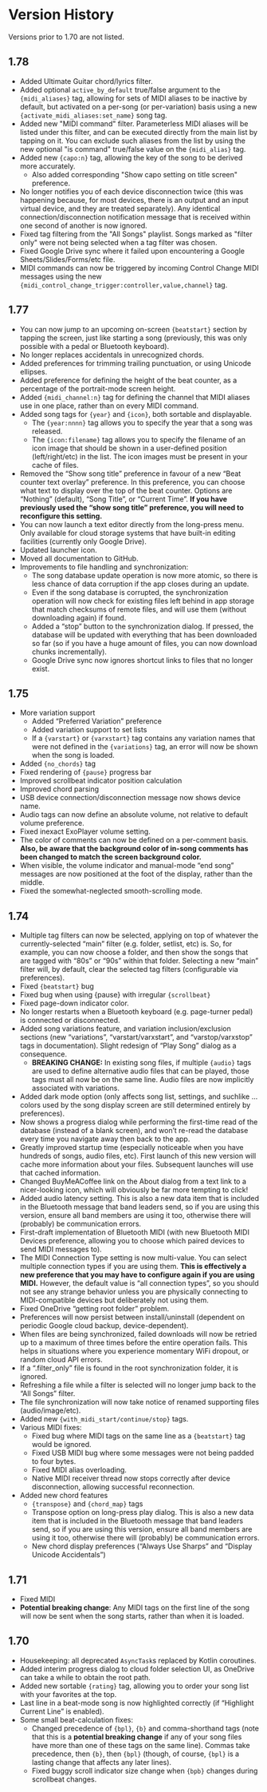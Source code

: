 # Version History

Versions prior to 1.70 are not listed.

## 1.78

- Added Ultimate Guitar chord/lyrics filter.
- Added optional `active_by_default` true/false argument to the `{midi_aliases}` tag, allowing
	for sets of MIDI aliases to be inactive by default, but activated on a per-song (or per-variation)
	basis using a new `{activate_midi_aliases:set_name}` song tag.
- Added new "MIDI command" filter. Parameterless MIDI aliases will be listed under this filter, and
	can be executed directly from the main list by tapping on it. You can exclude such aliases from
	the list by using the new optional "is command" true/false value on the `{midi_alias}` tag.
- Added new `{capo:n}` tag, allowing the key of the song to be derived more accurately.
	- Also added corresponding "Show capo setting on title screen" preference.
- No longer notifies you of each device disconnection twice (this was happening because, for most
	devices, there is an output and an input virtual device, and they are treated separately). Any
	identical connection/disconnection notification message that is received within one second of
	another is now ignored.
- Fixed tag filtering from the "All Songs" playlist. Songs marked as "filter only" were not being
	selected when a tag filter was chosen.
- Fixed Google Drive sync where it failed upon encountering a Google Sheets/Slides/Forms/etc file.
- MIDI commands can now be triggered by incoming Control Change MIDI messages using the new
	`{midi_control_change_trigger:controller,value,channel}` tag.

## 1.77

- You can now jump to an upcoming on-screen `{beatstart}` section by tapping the screen, just like
	starting a song (previously, this was only possible with a pedal or Bluetooth keyboard).
- No longer replaces accidentals in unrecognized chords.
- Added preferences for trimming trailing punctuation, or using Unicode ellipses.
- Added preference for defining the height of the beat counter, as a percentage of the portrait-mode
	screen height.
- Added `{midi_channel:n}` tag for defining the channel that MIDI aliases use in one place, rather
	than on every MIDI command.
- Added song tags for `{year}` and `{icon}`, both sortable and displayable.
	- The `{year:nnnn}` tag allows you to specify the year that a song was released.
	- The `{icon:filename}` tag allows you to specify the filename of an icon image that should be
		shown in a user-defined position (left/right/etc) in the list. The icon images must be present
		in your cache of files.
- Removed the “Show song title” preference in favour of a new “Beat counter text overlay”
	preference. In this preference, you can choose what text to display over the top of the beat
	counter. Options are “Nothing” (default), “Song Title”, or “Current Time”. **If you have
	previously used the “show song title” preference, you will need to reconfigure this setting.**
- You can now launch a text editor directly from the long-press menu. Only available for cloud
	storage systems that have built-in editing facilities (currently only Google Drive).
- Updated launcher icon.
- Moved all documentation to GitHub.
- Improvements to file handling and synchronization:
	- The song database update operation is now more atomic, so there is less chance of data
		corruption if the app closes during an update.
	- Even if the song database is corrupted, the synchronization operation will now check for
		existing files left behind in app storage that match checksums of remote files, and will use
		them (without downloading again) if found.
	- Added a “stop” button to the synchronization dialog. If pressed, the database will be updated
		with everything that has been downloaded so far (so if you have a huge amount of files, you
		can
		now download chunks incrementally).
	- Google Drive sync now ignores shortcut links to files that no longer exist.

## 1.75

- More variation support
	- Added “Preferred Variation” preference
	- Added variation support to set lists
	- If a `{varstart}` or `{varxstart}` tag contains any variation names that were not defined in
		the
		`{variations}` tag, an error will now be shown when the song is loaded.
- Added `{no_chords}` tag
- Fixed rendering of `{pause}` progress bar
- Improved scrollbeat indicator position calculation
- Improved chord parsing
- USB device connection/disconnection message now shows device name.
- Audio tags can now define an absolute volume, not relative to default volume preference.
- Fixed inexact ExoPlayer volume setting.
- The color of comments can now be defined on a per-comment basis. **Also, be aware that the
	background color of in-song comments has been changed to match the screen background color.**
- When visible, the volume indicator and manual-mode “end song” messages are now positioned at the
	foot of the display, rather than the middle.
- Fixed the somewhat-neglected smooth-scrolling mode.

## 1.74

- Multiple tag filters can now be selected, applying on top of whatever the currently-selected
	“main” filter (e.g. folder, setlist, etc) is. So, for example, you can now choose a folder, and
	then show the songs that are tagged with “80s” or “90s” within that folder. Selecting a new “main”
	filter will, by default, clear the selected tag filters (configurable via preferences).
- Fixed `{beatstart}` bug
- Fixed bug when using {pause} with irregular `{scrollbeat}`
- Fixed page-down indicator color.
- No longer restarts when a Bluetooth keyboard (e.g. page-turner pedal) is connected or
	disconnected.
- Added song variations feature, and variation inclusion/exclusion sections (new “variations”,
	“varstart/varxstart”, and “varstop/varxstop” tags in documentation). Slight redesign of “Play
	Song” dialog as a consequence.
	- **BREAKING CHANGE:** In existing song files, if multiple `{audio}` tags are used to define
		alternative audio files that can be played, those tags must all now be on the same line. Audio
		files are now implicitly associated with variations.
- Added dark mode option (only affects song list, settings, and suchlike ... colors used by the song
	display screen are still determined entirely by preferences).
- Now shows a progress dialog while performing the first-time read of the database (instead of a
	blank screen), and won’t re-read the database every time you navigate away then back to the app.
- Greatly improved startup time (especially noticeable when you have hundreds of songs, audio files,
	etc). First launch of this new version will cache more information about your files. Subsequent
	launches will use that cached information.
- Changed BuyMeACoffee link on the About dialog from a text link to a nicer-looking icon, which will
	obviously be far more tempting to click!
- Added audio latency setting. This is also a new data item that is included in the Bluetooth
	message that band leaders send, so if you are using this version, ensure all band members are
	using it too, otherwise there will (probably) be communication errors.
- First-draft implementation of Bluetooth MIDI (with new Bluetooth MIDI Devices preference, allowing
	you to choose which paired devices to send MIDI messages to).
- The MIDI Connection Type setting is now multi-value. You can select multiple connection types if
	you are using them. **This is effectively a new preference that you may have to configure again if
	you are using MIDI.** However, the default value is “all connection types”, so you should not see
	any strange behavior unless you are physically connecting to MIDI-compatible devices but
	deliberately not using them.
- Fixed OneDrive “getting root folder” problem.
- Preferences will now persist between install/uninstall (dependent on periodic Google cloud backup,
	device-dependent).
- When files are being synchronized, failed downloads will now be retried up to a maximum of three
	times before the entire operation fails. This helps in situations where you experience momentary
	WiFi dropout, or random cloud API errors.
- If a “.filter_only” file is found in the root synchronization folder, it is ignored.
- Refreshing a file while a filter is selected will no longer jump back to the “All Songs” filter.
- The file synchronization will now take notice of renamed supporting files (audio/image/etc).
- Added new `{with_midi_start/continue/stop}` tags.
- Various MIDI fixes:
	- Fixed bug where MIDI tags on the same line as a `{beatstart}` tag would be ignored.
	- Fixed USB MIDI bug where some messages were not being padded to four bytes.
	- Fixed MIDI alias overloading.
	- Native MIDI receiver thread now stops correctly after device disconnection, allowing
		successful
		reconnection.
- Added new chord features
	- `{transpose}` and `{chord_map}` tags
	- Transpose option on long-press play dialog. This is also a new data item that is included in
		the
		Bluetooth message that band leaders send, so if you are using this version, ensure all band
		members are using it too, otherwise there will (probably) be communication errors.
	- New chord display preferences (“Always Use Sharps” and “Display Unicode Accidentals”)

## 1.71

- Fixed MIDI
- **Potential breaking change**: Any MIDI tags on the first line of the song will now be sent when
	the song starts, rather than when it is loaded.

## 1.70

- Housekeeping: all deprecated `AsyncTask`s replaced by Kotlin coroutines.
- Added interim progress dialog to cloud folder selection UI, as OneDrive can take a while to obtain
	the root path.
- Added new sortable `{rating}` tag, allowing you to order your song list with your favorites at the
	top.
- Last line in a beat-mode song is now highlighted correctly (if “Highlight Current Line” is
	enabled).
- Some small beat-calculation fixes:
	- Changed precedence of `{bpl}`, `{b}` and comma-shorthand tags (note that this is a **potential
		breaking change** if any of your song files have more than one of these tags on the same
		line).
		Commas take precedence, then `{b}`, then `{bpl}` (though, of course, `{bpl}` is a lasting
		change
		that affects any later lines).
	- Fixed buggy scroll indicator size change when `{bpb}` changes during scrollbeat changes.

